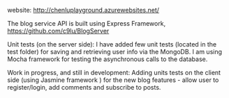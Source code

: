 website: http://chenluplayground.azurewebsites.net/

The blog service API is built using Express Framework,
https://github.com/c9lu/BlogServer

Unit tests (on the server side): I have added few unit tests (located in the test folder) for saving and retrieving user info via the MongoDB. I am using Mocha framework for testing the asynchronous calls to the database. 

Work in progress, and still in development: Adding units tests on the client side (using Jasmine framework ) for the new blog features - allow user to register/login, add comments and subscribe to posts. 

